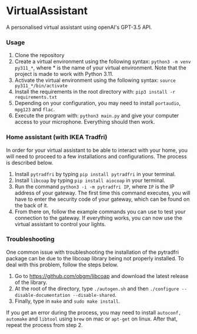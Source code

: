 # VirtualAssistant
A personalised virtual assistant using openAI's GPT-3.5 API.

### Usage
1. Clone the repository
2. Create a virtual environment using the following syntax: ```python3 -m venv py311_*```, where * is the name of your virtual environment. Note that the project is made to work with Python 3.11.
3. Activate the virtual environment using the following syntax: ```source py311_*/bin/activate```
4. Install the requirements in the root directory with: ```pip3 install -r requirements.txt```
5. Depending on your configuration, you may need to install ```portaudio```, ```mpg123``` and ```flac```.
6. Execute the program with: ```python3 main.py``` and give your computer access to your microphone. Everything should then work.

### Home assistant (with IKEA Tradfri)
In order for your virtual assistant to be able to interact with your home, you will need to proceed to a few installations and configurations. The process is described below.
1. Install ```pytradfri``` by typing ```pip install pytradfri``` in your terminal.
2. Install ```libcoap``` by typing ```pip install aiocoap``` in your terminal.
3. Run the command ```python3 -i -m pytradfri IP```, where ```IP``` is the IP address of your gateway. The first time this command executes, you will have to enter the security code of your gateway, which can be found on the back of it.
4. From there on, follow the example commands you can use to test your connection to the gateway. If everything works, you can now use the virtual assistant to control your lights.

### Troubleshooting
One common issue with troubleshooting the installation of the pytradfri package can be due to the libcoap library being not properly installed. To deal with this problem, follow the steps below.
1. Go to https://github.com/obgm/libcoap and download the latest release of the library.
2. At the root of the directory, type ```./autogen.sh``` and then ```./configure --disable-documentation --disable-shared```.
3. Finally, type in ```make``` and ```sudo make install```.

If you get an error during the process, you may need to install ```autoconf, automake``` and ```libtool``` using ```brew``` on mac or ```apt-get``` on linux. After that, repeat the process from step 2.